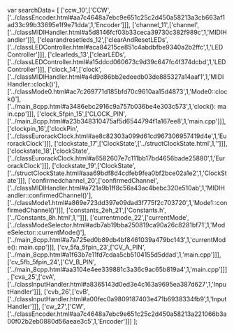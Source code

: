 var searchData= \[
\[\'ccw\_10\',\[\'CCW\',\[\'../classEncoder.html\#aa7c4648a7ebc9e651c25c2d450a58213a3cb663af1ad33c99b33695e1f9e71dda\',1,\'Encoder\'\]\]\],
\[\'channel\_11\',\[\'channel\',\[\'../classMIDIHandler.html\#a5d8146fcf03b33ceca39730c382f989c\',1,\'MIDIHandler\'\]\]\],
\[\'clearandresetleds\_12\',\[\'clearAndResetLEDs\',\[\'../classLEDController.html\#aca84215ce851c4abdbfbe9340a2b2ffc\',1,\'LEDController\'\]\]\],
\[\'clearleds\_13\',\[\'clearLEDs\',\[\'../classLEDController.html\#a15ddcd060673c9d39c647fc4f374dcbd\',1,\'LEDController\'\]\]\],
\[\'clock\_14\',\[\'clock\',\[\'../classMIDIHandler.html\#a4d9d86bb2edeedb03de885327a14aaf1\',1,\'MIDIHandler::clock()\'\],\[\'../classMode0.html\#ac7c269771d185bfd70c9610aa15d4873\',1,\'Mode0::clock()\'\],\[\'../main\_8cpp.html\#a3486ebc2916c9a757b036be4e303c573\',1,\'clock(): main.cpp\'\]\]\],
\[\'clock\_5fpin\_15\',\[\'CLOCK\_PIN\',\[\'../main\_8cpp.html\#a23b348310475af5d6544794f1a167ee8\',1,\'main.cpp\'\]\]\],
\[\'clockpin\_16\',\[\'clockPin\',\[\'../classEurorackClock.html\#ae8c82303a099d61cd967306957419d4e\',1,\'EurorackClock\'\]\]\],
\[\'clockstate\_17\',\[\'ClockState\',\[\'../structClockState.html\',1,\'\'\]\]\],
\[\'clockstate\_18\',\[\'clockState\',\[\'../classEurorackClock.html\#a6582607e7c111bb17bd4656bade25880\',1,\'EurorackClock\'\]\]\],
\[\'clockstate\_19\',\[\'ClockState\',\[\'../structClockState.html\#aaa69bdf8d4cdfeb9fea0bf2bce02a1e2\',1,\'ClockState\'\]\]\],
\[\'confirmedchannel\_20\',\[\'confirmedChannel\',\[\'../classMIDIHandler.html\#a721a9b1ff8c56a43ac4bebc320e510ab\',1,\'MIDIHandler::confirmedChannel()\'\],\[\'../classMode1.html\#a869e723dd397e09dad3f775f2c703720\',1,\'Mode1::confirmedChannel()\'\]\]\],
\[\'constants\_2eh\_21\',\[\'Constants.h\',\[\'../Constants\_8h.html\',1,\'\'\]\]\],
\[\'currentmode\_22\',\[\'currentMode\',\[\'../classModeSelector.html\#adb7ab19bba250819ca90a26c8281bf71\',1,\'ModeSelector::currentMode()\'\],\[\'../main\_8cpp.html\#a7a725ed0b89db4bf8461039a479bc143\',1,\'currentMode(): main.cpp\'\]\]\],
\[\'cv\_5fa\_5fpin\_23\',\[\'CV\_A\_PIN\',\[\'../main\_8cpp.html\#a1f63b7e11fd7cdaa5cb5104155d5ddad\',1,\'main.cpp\'\]\]\],
\[\'cv\_5fb\_5fpin\_24\',\[\'CV\_B\_PIN\',\[\'../main\_8cpp.html\#aa3104e4ee339881c3a36c9ac65b819a4\',1,\'main.cpp\'\]\]\],
\[\'cva\_25\',\[\'cvA\',\[\'../classInputHandler.html\#a8365143d0ed3e4c163a9695ea387d627\',1,\'InputHandler\'\]\]\],
\[\'cvb\_26\',\[\'cvB\',\[\'../classInputHandler.html\#a00fec0a9809187403e471b6938334fb9\',1,\'InputHandler\'\]\]\],
\[\'cw\_27\',\[\'CW\',\[\'../classEncoder.html\#aa7c4648a7ebc9e651c25c2d450a58213a221066b3a00f02b2eb0880d56aeae3c5\',1,\'Encoder\'\]\]\]
\];
